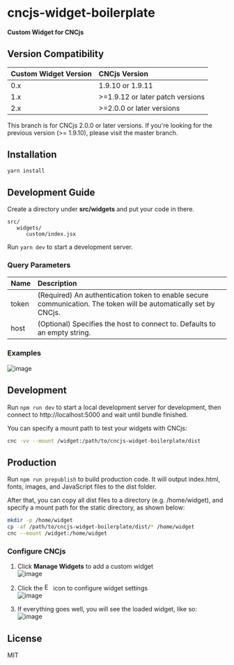 # cncjs-widget-boilerplate

**Custom Widget for CNCjs**

## Version Compatibility

Custom Widget Version | CNCjs Version
:-------------------- | :------------
0.x                   | 1.9.10 or 1.9.11
1.x                   | >=1.9.12 or later patch versions
2.x                   | >=2.0.0 or later versions

This branch is for CNCjs 2.0.0 or later versions. If you're looking for the previous version (>= 1.9.10), please visit the master branch.

## Installation

```bash
yarn install
```

## Development Guide

Create a directory under <b>src/widgets</b> and put your code in there.

```
src/
   widgets/
      custom/index.jsx
```

Run `yarn dev` to start a development server.

### Query Parameters

Name | Description
:--- | :----------
token | (Required) An authentication token to enable secure communication. The token will be automatically set by CNCjs.
host | (Optional) Specifies the host to connect to. Defaults to an empty string.

### Examples

![image](https://user-images.githubusercontent.com/447801/30728983-b866f4b6-9f8e-11e7-9a90-6b712344d270.png)

## Development

Run `npm run dev` to start a local development server for development, then connect to http://localhost:5000 and wait until bundle finished.

You can specify a mount path to test your widgets with CNCjs:
```bash
cnc -vv --mount /widget:/path/to/cncjs-widget-boilerplate/dist
```

## Production

Run `npm run prepublish` to build production code. It will output index.html, fonts, images, and JavaScript files to the dist folder. 

After that, you can copy all dist files to a directory (e.g. /home/widget), and specify a mount path for the static directory, as shown below:
```bash
mkdir -p /home/widget
cp -af /path/to/cncjs-widget-boilerplate/dist/* /home/widget
cnc --mount /widget:/home/widget
```

### Configure CNCjs

1. Click <b>Manage Widgets</b> to add a custom widget<br>
    ![image](https://user-images.githubusercontent.com/447801/30728946-78e1d860-9f8e-11e7-96c5-e8bbd06b1c0f.png)

2. Click the <img src="https://cdn.rawgit.com/cncjs/cncjs/master/media/font-awesome/black/svg/cog.svg" width="16" title="Edit" /> icon to configure widget settings<br>
    ![image](https://user-images.githubusercontent.com/447801/30729069-593dc4dc-9f8f-11e7-8a63-1e46249bbe34.png)
    
3. If everything goes well, you will see the loaded widget, like so:<br>
    ![image](https://user-images.githubusercontent.com/447801/30728983-b866f4b6-9f8e-11e7-9a90-6b712344d270.png)

## License

MIT

